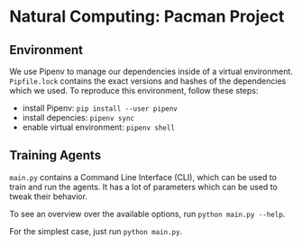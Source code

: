 # Natural Computing: Pacman Project

## Environment

We use Pipenv to manage our dependencies inside of a virtual environment. `Pipfile.lock` contains the exact versions and hashes of the dependencies which we used. To reproduce this environment, follow these steps:

* install Pipenv: `pip install --user pipenv`
* install depencies: `pipenv sync`
* enable virtual environment: `pipenv shell`

## Training Agents

`main.py` contains a Command Line Interface (CLI), which can be used to train and run the agents. It has a lot of parameters which can be used to tweak their behavior.

To see an overview over the available options, run `python main.py --help`.

For the simplest case, just run `python main.py`.
